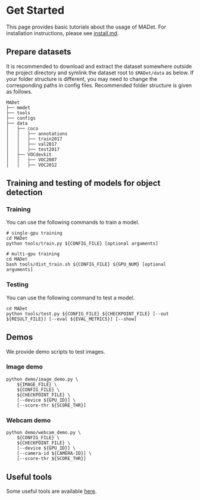 # Get Started

This page provides basic tutorials about the usage of MADet.
For installation instructions, please see [install.md](install.md).

## Prepare datasets

It is recommended to download and extract the dataset somewhere outside the project directory and symlink the dataset root to `$MADet/data` as below.
If your folder structure is different, you may need to change the corresponding paths in config files.
Recommended folder structure is given as follows.

```plain
MADet
├── mmdet
├── tools
├── configs
├── data
│   ├── coco
│   │   ├── annotations
│   │   ├── train2017
│   │   ├── val2017
│   │   ├── test2017
│   ├── VOCdevkit
│   │   ├── VOC2007
│   │   ├── VOC2012
```

## Training and testing of models for object detection

### Training

You can use the following commands to train a model.

```shell
# single-gpu training
cd MADet
python tools/train.py ${CONFIG_FILE} [optional arguments]

# multi-gpu training
cd MADet
bash tools/dist_train.sh ${CONFIG_FILE} ${GPU_NUM} [optional arguments]
```

### Testing

You can use the following command to test a model.

```shell
cd MADet
python tools/test.py ${CONFIG_FILE} ${CHECKPOINT_FILE} [--out ${RESULT_FILE}] [--eval ${EVAL_METRICS}] [--show]
```

## Demos

We provide demo scripts to test images.

### Image demo

```shell
python demo/image_demo.py \
    ${IMAGE_FILE} \
    ${CONFIG_FILE} \
    ${CHECKPOINT_FILE} \
    [--device ${GPU_ID}] \
    [--score-thr ${SCORE_THR}]
```

### Webcam demo

```shell
python demo/webcam_demo.py \
    ${CONFIG_FILE} \
    ${CHECKPOINT_FILE} \
    [--device ${GPU_ID}] \
    [--camera-id ${CAMERA-ID}] \
    [--score-thr ${SCORE_THR}]
```

## Useful tools

Some useful tools are available [here](useful_tools.md).